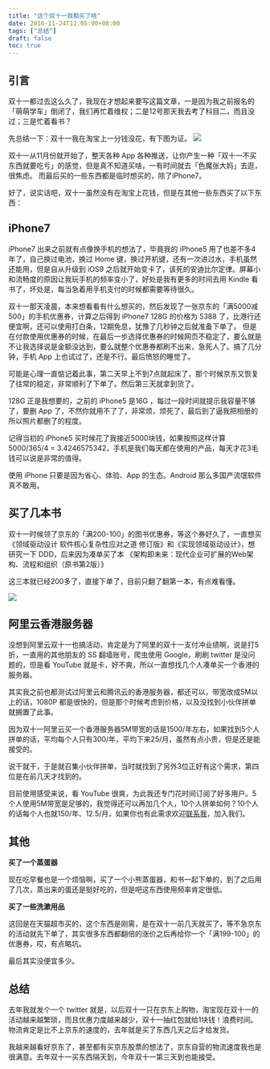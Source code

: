 ```yaml
---
title: "这个双十一我都买了啥"
date: 2016-11-24T12:05:00+08:00
tags: ["总结"] 
draft: false
toc: true
---
```


## 引言

双十一都过去这么久了，我现在才想起来要写这篇文章，一是因为我之前报名的「萌萌学车」倒闭了，我们再忙着维权；二是12号那天我去考了科目二，而且没过；三是忙着看书？

先总结一下：双十一我在淘宝上一分钱没花，有下图为证。
![](https://blog-1251237404.cos.ap-guangzhou.myqcloud.com/20190424161710.png)

双十一从11月份就开始了，整天各种 App 各种推送，让你产生一种「双十一不买东西就要吃亏」的感觉，但是真不知道买啥，一有时间就去「色魔张大妈」去逛，很焦虑。
而最后买的一些东西都是临时想买的，除了iPhone7。

好了，说实话吧，双十一虽然没有在淘宝上花钱，但是在其他一些东西买了以下东西：
<!--more-->

## iPhone7

iPhone7 出来之前就有点像换手机的想法了，毕竟我的 iPhone5 用了也差不多4年了，自己换过电池，换过 Home 键，换过开机键，还有一次进过水，手机虽然还能用，但是自从升级到
iOS9 之后就开始变卡了，该死的安迪比尔定律。屏幕小和流畅度的原因让我玩手机的频率变小了，好处是我有更多的时间去用 Kindle 看书了，坏处是，每当急着用手机支付的时候都需要等待很久。

双十一那天凌晨，本来想看看有什么想买的，然后发现了一张京东的「满5000减500」的手机优惠券，计算之后得到 iPhone7 128G 的价格为 5388 了，比港行还便宜啊，还可以使用打白条，12期免息，犹豫了几秒钟之后就准备下单了。
但是在付款使用优惠券的时候，在最后一步选择优惠券的时候网页不稳定了，要么就是不让我选择说是金额没达到，要么就整个优惠券都刷不出来，急死人了。搞了几分钟，手机 App 上也试过了，还是不行。最后愤怒的睡觉了。

可能是心理一直惦记着此事，第二天早上不到7点就起床了，那个时候京东又恢复了往常的稳定，非常顺利了下单了。然后第三天就拿到货了。

128G 正是我想要的，之前的 iPhone5 是16G ，每过一段时间就提示我容量不够了，要删 App 了，不然你就用不了了，非常烦，烦死了，最后到了逼我把相册的所以照片都删了的程度。

记得当初的 iPhone5 买时候花了我接近5000块钱，如果按照这样计算 5000/365/4 = 3.4246575342，手机是我们每天都在使用的产品，每天才花3毛钱可以说是非常的值得。

使用 iPhone 只要是因为省心、体验、App 的生态。Android 那么多国产流氓软件真不敢用。


## 买了几本书


双十一时候领了京东的「满200-100」的图书优惠券，等这个券好久了，一直想买《领域驱动设计 软件核心复杂性应对之道 修订版》和《实现领域驱动设计》，想研究一下 DDD，后来因为凑单买了本 《架构即未来：现代企业可扩展的Web架构、流程和组织（原书第2版）》

这三本就已经200多了，直接下单了，目前只翻了翻第一本，有点难看懂。

![](https://blog-1251237404.cos.ap-guangzhou.myqcloud.com/20190424161723.png)



## 阿里云香港服务器

没想到阿里云双十一也搞活动，肯定是为了阿里的双十一支付冲业绩啊，说是打5折，一直用的其他朋友的 SS 翻墙账号，爬虫使用 Google，刷刷 twitter 是没问题的，但是看 YouTube 就是卡，好不爽，所以一直想找几个人凑单买一个香港的服务器。

其实我之前也都测试过阿里云和腾讯云的香港服务器，都还可以，带宽改成5M以上的话，1080P 都是很快的，但是那个时候考虑到价格，以及没找到小伙伴拼单就搁置了此事。

因为双十一阿里云买一个香港服务器5M带宽的话是1500/年左右，如果找到5个人拼单的话，平均每个人只有300/年，平均下来25/月，虽然有点小贵，但是还是能接受的。

说干就干，于是就召集小伙伴拼单，当时就找到了另外3位正好有这个需求，第四位是在前几天才找到的。

目前使用感受来说，看 YouTube 很爽，为此我还专门花时间订阅了好多用户。5个人使用5M带宽是足够的，我觉得还可以再加几个人，10个人拼单如何？10个人的话每个人也就150/年、12.5/月，如果你也有此需求欢迎[联系我](https://blog.forecho.com/about.html)，加入我们。


## 其他


**买了一个蒸蛋器**

现在吃早餐也是一个烦恼啊，买了一个小熊蒸蛋器，和书一起下单的，到了之后用了几次，蒸出来的蛋还是挺好吃的，但是吧这东西使用频率肯定很低。

**买了一些洗漱用品**

这回是在天猫超市买的，这个东西是刚需，是在双十一前几天就买了，等不急京东的活动就先下单了，其实很多东西都翻倍的涨价之后再给你一个「满199-100」的优惠券，哎，有点略坑。

最后其实没便宜多少。

## 总结

去年我就发个一个 twitter 就是，以后双十一只在京东上购物，淘宝现在双十一的活动越来越繁琐，而且优惠力度越来越少，双十一抽红包就给1块钱！浪费时间。
物流肯定是比不上京东的速度的，去年就是买了东西几天之后才给发货。

我越来越看好京东了，甚至都有买京东股票的想法了，京东自营的物流速度我也是很满意。去年双十一买东西隔天到，今年双十一第三天到也能接受。
